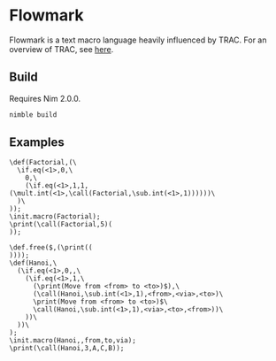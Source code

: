 # Flowmark

Flowmark is a text macro language heavily influenced by TRAC. For an overview of TRAC, see [here](https://sebastian.graphics/blog/trac-language-part-1.html).

## Build

Requires Nim 2.0.0.

``` bash
nimble build
```

## Examples

```
\def(Factorial,(\
  \if.eq(<1>,0,\
    0,\
    (\if.eq(<1>,1,1,(\mult.int(<1>,\call(Factorial,\sub.int(<1>,1))))))\
  )\
));
\init.macro(Factorial);
\print(\call(Factorial,5)(
));
```

```
\def.free($,(\print((
))));
\def(Hanoi,\
  (\if.eq(<1>,0,,\
    (\if.eq(<1>,1,\
      (\print(Move from <from> to <to>)$),\
      (\call(Hanoi,\sub.int(<1>,1),<from>,<via>,<to>)\
      \print(Move from <from> to <to>)$\
      \call(Hanoi,\sub.int(<1>,1),<via>,<to>,<from>))\
    ))\
  ))\
);
\init.macro(Hanoi,,from,to,via);
\print(\call(Hanoi,3,A,C,B));
```

